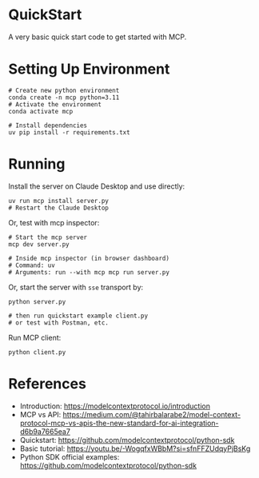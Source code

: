 # QuickStart
A very basic quick start code to get started with MCP.

# Setting Up Environment
```shell
# Create new python environment
conda create -n mcp python=3.11
# Activate the environment
conda activate mcp

# Install dependencies
uv pip install -r requirements.txt
```

# Running
Install the server on Claude Desktop and use directly:
```
uv run mcp install server.py
# Restart the Claude Desktop
```
Or, test with mcp inspector:
```
# Start the mcp server
mcp dev server.py

# Inside mcp inspector (in browser dashboard)
# Command: uv
# Arguments: run --with mcp mcp run server.py
```

Or, start the server with `sse` transport by:
```
python server.py

# then run quickstart example client.py
# or test with Postman, etc.
```

Run MCP client:
```
python client.py
```

# References
- Introduction: https://modelcontextprotocol.io/introduction
- MCP vs API: https://medium.com/@tahirbalarabe2/model-context-protocol-mcp-vs-apis-the-new-standard-for-ai-integration-d6b9a7665ea7
- Quickstart: https://github.com/modelcontextprotocol/python-sdk
- Basic tutorial: https://youtu.be/-WogqfxWBbM?si=sfnFFZUdqyPjBsKg
- Python SDK official examples: https://github.com/modelcontextprotocol/python-sdk